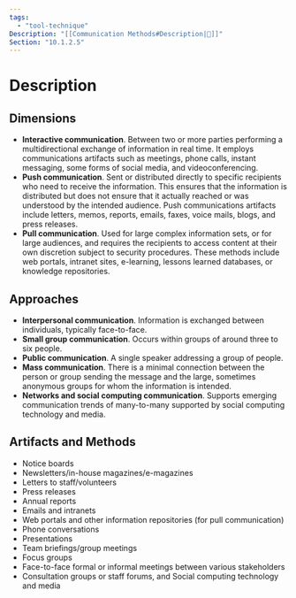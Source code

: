 ```yaml
---
tags:
  - "tool-technique"
Description: "[[Communication Methods#Description|📝]]"
Section: "10.1.2.5"
---
```

# Description
## Dimensions
- **Interactive communication**. Between two or more parties performing a multidirectional exchange of information in real time. It employs communications artifacts such as meetings, phone calls, instant messaging, some forms of social media, and videoconferencing.
- **Push communication**. Sent or distributed directly to specific recipients who need to receive the information. This ensures that the information is distributed but does not ensure that it actually reached or was understood by the intended audience. Push communications artifacts include letters, memos, reports, emails, faxes, voice mails, blogs, and press releases.
- **Pull communication**. Used for large complex information sets, or for large audiences, and requires the recipients to access content at their own discretion subject to security procedures. These methods include web portals, intranet sites, e-learning, lessons learned databases, or knowledge repositories.
## Approaches
- **Interpersonal communication**. Information is exchanged between individuals, typically face-to-face.
- **Small group communication**. Occurs within groups of around three to six people.
- **Public communication**. A single speaker addressing a group of people.
- **Mass communication**. There is a minimal connection between the person or group sending the message and the large, sometimes anonymous groups for whom the information is intended.
- **Networks and social computing communication**. Supports emerging communication trends of many-to-many supported by social computing technology and media.
## Artifacts and Methods
- Notice boards
- Newsletters/in-house magazines/e-magazines
- Letters to staff/volunteers
- Press releases
- Annual reports
- Emails and intranets
- Web portals and other information repositories (for pull communication)
- Phone conversations
- Presentations
- Team briefings/group meetings
- Focus groups
- Face-to-face formal or informal meetings between various stakeholders
- Consultation groups or staff forums, and Social computing technology and media